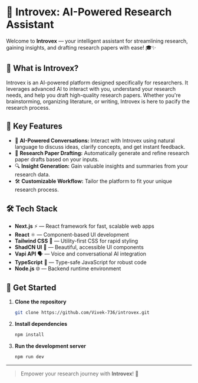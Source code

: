 # 🚀 Introvex: AI-Powered Research Assistant

Welcome to **Introvex** — your intelligent assistant for streamlining research, gaining insights, and drafting research papers with ease! 🎓✨

## 🧠 What is Introvex?

Introvex is an AI-powered platform designed specifically for researchers. It leverages advanced AI to interact with you, understand your research needs, and help you draft high-quality research papers. Whether you're brainstorming, organizing literature, or writing, Introvex is here to pacify the research process.

## 💬 Key Features

- 🤖 **AI-Powered Conversations:** Interact with Introvex using natural language to discuss ideas, clarify concepts, and get instant feedback.
- 📄 **Research Paper Drafting:** Automatically generate and refine research paper drafts based on your inputs.
- 🔍 **Insight Generation:** Gain valuable insights and summaries from your research data.
- 🛠️ **Customizable Workflow:** Tailor the platform to fit your unique research process.

## 🛠️ Tech Stack

- **Next.js** ⚡ — React framework for fast, scalable web apps
- **React** ⚛️ — Component-based UI development
- **Tailwind CSS** 🎨 — Utility-first CSS for rapid styling
- **ShadCN UI** 🧩 — Beautiful, accessible UI components
- **Vapi API** 🗣️ — Voice and conversational AI integration
- **TypeScript** 📝 — Type-safe JavaScript for robust code
- **Node.js** 🌐 — Backend runtime environment

## 🌟 Get Started

1. **Clone the repository**
    ```bash
    git clone https://github.com/Vivek-736/introvex.git
    ```
2. **Install dependencies**
    ```bash
    npm install
    ```
3. **Run the development server**
    ```bash
    npm run dev
    ```

---

> Empower your research journey with **Introvex**! 🚀
